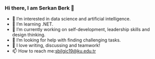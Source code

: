 ### Hi there, I am Serkan Berk 👋

- 👀 I’m interested in data science and artificial intelligence.
- 🌱 I’m learning .NET.
- 🔭 I’m currently working on self-development, leadership skills and design thinking.
- 🤔 I’m looking for help with finding challenging tasks.
- 💬 I love writing, discussing and teamwork!
- 📫 How to reach me:<sbilgic19@ku.edu.tr>



<!--
**sbilgic19/sbilgic19** is a ✨ _special_ ✨ repository because its `README.md` (this file) appears on your GitHub profile.

[![Serkan Berk's GitHub stats](https://github-readme-stats.vercel.app/api?username=sbilgic19)](https://github.com/anuraghazra/github-readme-stats)
![Serkan Berk's GitHub stats](https://github-readme-stats.vercel.app/api?username=sbilgic19&show_icons=true&theme=radical)

Here are some ideas to get you started:

- 🔭 I’m currently working on ...
- 🌱 I’m currently learning ...
- 👯 I’m looking to collaborate on ...
- 🤔 I’m looking for help with ...
- 💬 Ask me about ...
- 📫 How to reach me: ...
- 😄 Pronouns: ...
- ⚡ Fun fact: ...
-->

